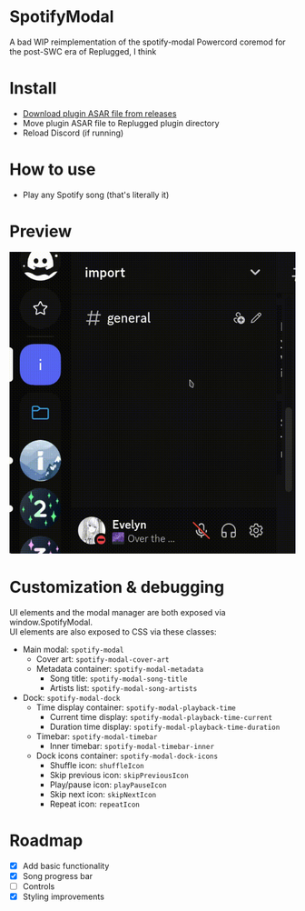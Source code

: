 # SpotifyModal
A bad WIP reimplementation of the spotify-modal Powercord coremod for the post-SWC era of Replugged, I think
  
# Install
  - [Download plugin ASAR file from releases](https://github.com/Socketlike/SpotifyModal/releases)  
  - Move plugin ASAR file to Replugged plugin directory  
  - Reload Discord (if running)
  
# How to use
  - Play any Spotify song (that's literally it)
  
# Preview
  ![Preview](Preview.gif)
  
# Customization & debugging
UI elements and the modal manager are both exposed via window.SpotifyModal.  
UI elements are also exposed to CSS via these classes:  
  - Main modal:  `spotify-modal`
    - Cover art: `spotify-modal-cover-art`
    - Metadata container: `spotify-modal-metadata`
      - Song title: `spotify-modal-song-title`
      - Artists list: `spotify-modal-song-artists`
  - Dock: `spotify-modal-dock`
    - Time display container: `spotify-modal-playback-time`
      - Current time display: `spotify-modal-playback-time-current`
      - Duration time display: `spotify-modal-playback-time-duration`
    - Timebar: `spotify-modal-timebar`
      - Inner timebar: `spotify-modal-timebar-inner`
    - Dock icons container: `spotify-modal-dock-icons`
      - Shuffle icon: `shuffleIcon`
      - Skip previous icon: `skipPreviousIcon`
      - Play/pause icon: `playPauseIcon`
      - Skip next icon: `skipNextIcon`
      - Repeat icon: `repeatIcon`

# Roadmap
  - [X] Add basic functionality
  - [X] Song progress bar
  - [ ] Controls
  - [X] Styling improvements
